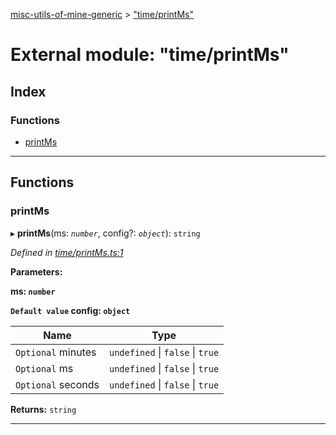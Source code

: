 [misc-utils-of-mine-generic](../README.md) > ["time/printMs"](../modules/_time_printms_.md)

# External module: "time/printMs"

## Index

### Functions

* [printMs](_time_printms_.md#printms)

---

## Functions

<a id="printms"></a>

###  printMs

▸ **printMs**(ms: *`number`*, config?: *`object`*): `string`

*Defined in [time/printMs.ts:1](https://github.com/cancerberoSgx/misc-utils-of-mine/blob/6844400/misc-utils-of-mine-generic/src/time/printMs.ts#L1)*

**Parameters:**

**ms: `number`**

**`Default value` config: `object`**

| Name | Type |
| ------ | ------ |
| `Optional` minutes | `undefined` \| `false` \| `true` |
| `Optional` ms | `undefined` \| `false` \| `true` |
| `Optional` seconds | `undefined` \| `false` \| `true` |

**Returns:** `string`

___

